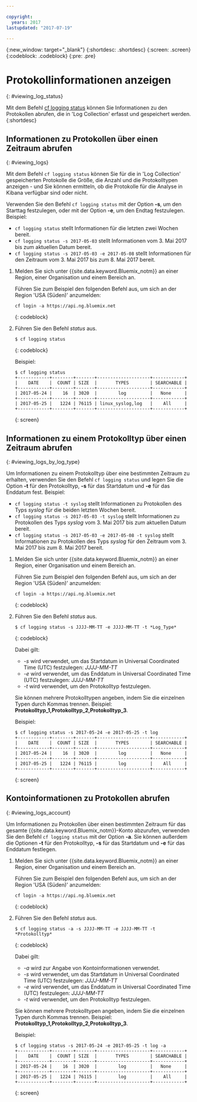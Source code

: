 ```yaml
---

copyright:
  years: 2017
lastupdated: "2017-07-19"

---
```


{:new_window: target="_blank"}
{:shortdesc: .shortdesc}
{:screen: .screen}
{:codeblock: .codeblock}
{:pre: .pre}

# Protokollinformationen anzeigen
{: #viewing_log_status}

Mit dem Befehl [cf logging status](/docs/services/CloudLogAnalysis/reference/logging_cli.html#status) können Sie Informationen zu den Protokollen abrufen, die in 'Log Collection' erfasst und gespeichert werden.
{:shortdesc}

## Informationen zu Protokollen über einen Zeitraum abrufen
{: #viewing_logs}

Mit dem Befehl `cf logging status` können Sie für die in 'Log Collection' gespeicherten Protokolle die Größe, die Anzahl und die Protokolltypen anzeigen - und Sie können ermitteln, ob die Protokolle für die Analyse in Kibana verfügbar sind oder nicht. 

Verwenden Sie den Befehl `cf logging status` mit der Option **-s**, um den Starttag festzulegen, oder mit der Option **-e**, um den Endtag festzulegen. Beispiel:

* `cf logging status` stellt Informationen für die letzten zwei Wochen bereit.
* `cf logging status -s 2017-05-03` stellt Informationen vom 3. Mai 2017 bis zum aktuellen Datum bereit.
* `cf logging status -s 2017-05-03 -e 2017-05-08` stellt Informationen für den Zeitraum vom 3. Mai 2017 bis zum 8. Mai 2017 bereit. 

1. Melden Sie sich unter {{site.data.keyword.Bluemix_notm}} an einer Region, einer Organisation und einem Bereich an. 

    Führen Sie zum Beispiel den folgenden Befehl aus, um sich an der Region 'USA (Süden)' anzumelden: 
	
    ```
    cf login -a https://api.ng.bluemix.net
    ```
    {: codeblock}
    
2. Führen Sie den Befehl *status* aus.

    ```
    $ cf logging status
    ```
    {: codeblock}
    
    Beispiel:
    
    ```
    $ cf logging status
    +------------+--------+-------+--------------------+------------+
    |    DATE    |  COUNT | SIZE  |       TYPES        | SEARCHABLE |
    +------------+--------+-------+--------------------+------------+
    | 2017-05-24 |    16  | 3020  |        log         |   None     |
    +------------+--------+-------+--------------------+------------+
    | 2017-05-25 |   1224 | 76115 | linux_syslog,log   |    All     |
    +------------+--------+-------+--------------------+------------+
    ```
    {: screen}


## Informationen zu einem Protokolltyp über einen Zeitraum abrufen
{: #viewing_logs_by_log_type}

Um Informationen zu einem Protokolltyp über eine bestimmten Zeitraum zu erhalten, verwenden Sie den Befehl `cf logging status`  und legen Sie die Option **-t** für den Protokolltyp, **-s** für das Startdatum und **-e** für das Enddatum fest. Beispiel:

* `cf logging status -t syslog` stellt Informationen zu Protokollen des Typs *syslog* für die beiden letzten Wochen bereit.
* `cf logging status -s 2017-05-03 -t syslog` stellt Informationen zu Protokollen des Typs *syslog* vom 3. Mai 2017 bis zum aktuellen Datum bereit.
* `cf logging status -s 2017-05-03 -e 2017-05-08 -t syslog` stellt Informationen zu Protokollen des Typs *syslog* für den Zeitraum vom 3. Mai 2017 bis zum 8. Mai 2017 bereit. 

1. Melden Sie sich unter {{site.data.keyword.Bluemix_notm}} an einer Region, einer Organisation und einem Bereich an. 

    Führen Sie zum Beispiel den folgenden Befehl aus, um sich an der Region 'USA (Süden)' anzumelden: 
	
    ```
    cf login -a https://api.ng.bluemix.net
    ```
    {: codeblock}
    
2. Führen Sie den Befehl *status* aus.

    ```
    $ cf logging status -s JJJJ-MM-TT -e JJJJ-MM-TT -t *Log_Type*
    ```
    {: codeblock}
    
    Dabei gilt:
    
    * *-s* wird verwendet, um das Startdatum in Universal Coordinated Time (UTC) festzulegen: *JJJJ-MM-TT*
    * *-e* wird verwendet, um das Enddatum in Universal Coordinated Time (UTC) festzulegen: *JJJJ-MM-TT*
    * *-t* wird verwendet, um den Protokolltyp festzulegen.
    
    Sie können mehrere Protokolltypen angeben, indem Sie die einzelnen Typen durch Kommas trennen. Beispiel: **Protokolltyp_1,Protokolltyp_2,Protokolltyp_3**. 
    
    Beispiel:
    
    ```
    $ cf logging status -s 2017-05-24 -e 2017-05-25 -t log
    +------------+--------+-------+--------------------+------------+
    |    DATE    |  COUNT | SIZE  |       TYPES        | SEARCHABLE |
    +------------+--------+-------+--------------------+------------+
    | 2017-05-24 |    16  | 3020  |        log         |   None     |
    +------------+--------+-------+--------------------+------------+
    | 2017-05-25 |   1224 | 76115 |        log         |    All     |
    +------------+--------+-------+--------------------+------------+
    ```
    {: screen}



## Kontoinformationen zu Protokollen abrufen
{: #viewing_logs_account}

Um Informationen zu Protokollen über einen bestimmten Zeitraum für das gesamte {{site.data.keyword.Bluemix_notm}}-Konto abzurufen, verwenden Sie den Befehl `cf logging status` mit der Option **-a**. Sie können außerdem die Optionen **-t** für den Protokolltyp, **-s** für das Startdatum und **-e** für das Enddatum festlegen. 

1. Melden Sie sich unter {{site.data.keyword.Bluemix_notm}} an einer Region, einer Organisation und einem Bereich an. 

    Führen Sie zum Beispiel den folgenden Befehl aus, um sich an der Region 'USA (Süden)' anzumelden: 
	
    ```
    cf login -a https://api.ng.bluemix.net
    ```
    {: codeblock}
    
2. Führen Sie den Befehl *status* aus.

    ```
    $ cf logging status -a -s JJJJ-MM-TT -e JJJJ-MM-TT -t *Protokolltyp*
    ```
    {: codeblock}
    
    Dabei gilt:
    
    * *-a* wird zur Angabe von Kontoinformationen verwendet.
    * *-s* wird verwendet, um das Startdatum in Universal Coordinated Time (UTC) festzulegen: *JJJJ-MM-TT*
    * *-e* wird verwendet, um das Enddatum in Universal Coordinated Time (UTC) festzulegen: *JJJJ-MM-TT*
    * *-t* wird verwendet, um den Protokolltyp festzulegen.
    

    Sie können mehrere Protokolltypen angeben, indem Sie die einzelnen Typen durch Kommas trennen. Beispiel: **Protokolltyp_1,Protokolltyp_2,Protokolltyp_3**. 
 
    Beispiel:
    
    ```
    $ cf logging status -s 2017-05-24 -e 2017-05-25 -t log -a
    +------------+--------+-------+--------------------+------------+
    |    DATE    |  COUNT | SIZE  |       TYPES        | SEARCHABLE |
    +------------+--------+-------+--------------------+------------+
    | 2017-05-24 |    16  | 3020  |        log         |   None     |
    +------------+--------+-------+--------------------+------------+
    | 2017-05-25 |   1224 | 76115 |        log         |    All     |
    +------------+--------+-------+--------------------+------------+
    ```
    {: screen}














